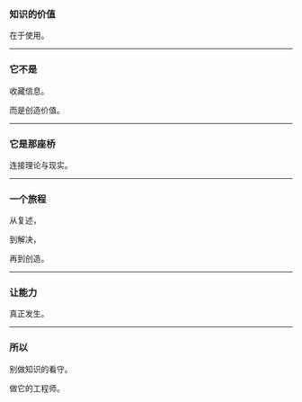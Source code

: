 ### 知识的价值

在于使用。

---

### 它不是

收藏信息。

而是创造价值。

---

### 它是那座桥

连接理论与现实。

---

### 一个旅程

从复述，

到解决，

再到创造。

---

### 让能力

真正发生。

---

### 所以

别做知识的看守。

做它的工程师。